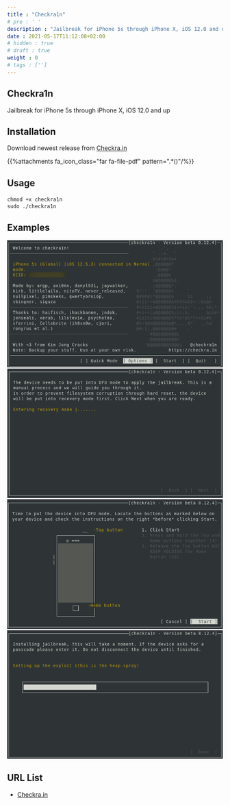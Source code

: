 ```yaml
---
title : "Checkra1n"
# pre : ' '
description : "Jailbreak for iPhone 5s through iPhone X, iOS 12.0 and up."
date : 2021-05-17T11:12:08+02:00
# hidden : true
# draft : true
weight : 0
# tags : ['']
---
```


## Checkra1n

Jailbreak for iPhone 5s through iPhone X, iOS 12.0 and up

## Installation

Download newest release from [Checkra.in](https://checkra.in/#release)

{{%attachments fa_icon_class="far fa-file-pdf" pattern=".*()"/%}}

## Usage

```plain
chmod +x checkra1n
sudo ./checkra1n
```

## Examples

![Example](images/example-1.png)
![Example](images/example-2.png)
![Example](images/example-3.png)
![Example](images/example-4.png)

## URL List

- [Checkra.in](https://checkra.in/)

